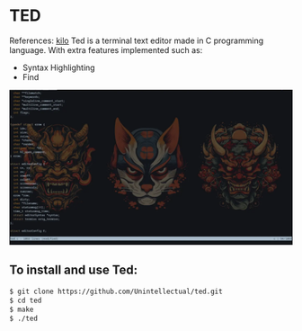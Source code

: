 # TED
References: [kilo](http://antirez.com/news/108)
Ted is a terminal text editor made in C programming language. With extra features implemented such as:

- Syntax Highlighting
- Find

![ted preview](./ted.webp)

## To install and use Ted:

    $ git clone https://github.com/Unintellectual/ted.git
    $ cd ted
    $ make
    $ ./ted

